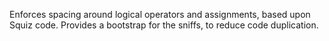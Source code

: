 Enforces spacing around logical operators and assignments, based upon Squiz code.
Provides a bootstrap for the sniffs, to reduce code duplication.